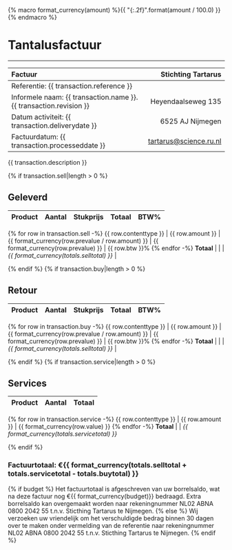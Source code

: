 {% macro format_currency(amount) %}{{ "{:.2f}".format(amount / 100.0) }}{% endmacro %}

# Tantalusfactuur

---------------------------------------

Factuur | Stichting Tartarus  
:------ | ----------------:
Referentie: {{ transaction.reference }} |
Informele naam: {{ transaction.name }}.{{ transaction.revision }} | Heyendaalseweg 135
Datum activiteit: {{ transaction.deliverydate }} | 6525 AJ Nijmegen
Factuurdatum: {{ transaction.processeddate }} | tartarus@science.ru.nl


{{ transaction.description }}

{% if transaction.sell|length > 0 %}
## Geleverd
Product | Aantal | Stukprijs | Totaal | BTW\%
:------------- | ---:| ---:| ---:|---:
{% for row in transaction.sell -%}
{{ row.contenttype }} | {{ row.amount }} | {{ format_currency(row.prevalue / row.amount) }} | {{ format_currency(row.prevalue) }} | {{ row.btw }}\%
{% endfor -%}
**Totaal** | | | *{{ format_currency(totals.selltotal) }}* |


{% endif %}
{% if transaction.buy|length > 0 %}
## Retour
Product | Aantal | Stukprijs | Totaal | BTW\%
:------------- | ---:| ---:| ---:|---:
{% for row in transaction.buy -%}
{{ row.contenttype }} | {{ row.amount }} | {{ format_currency(row.prevalue / row.amount) }} | {{ format_currency(row.prevalue) }} | {{ row.btw }}\%
{% endfor -%}
**Totaal** | | | *{{ format_currency(totals.selltotal) }}* |


{% endif %}
{% if transaction.service|length > 0 %}
## Services
Product | Aantal | Totaal
:------------- | ---:| ---:
{% for row in transaction.service -%}
{{ row.contenttype }} | {{ row.amount }} | {{ format_currency(row.value) }}
{% endfor -%}
**Totaal** | | *{{ format_currency(totals.servicetotal) }}*

{% endif %}
### Factuurtotaal: &euro;{{ format_currency(totals.selltotal + totals.servicetotal - totals.buytotal) }}
{% if budget %}
Het factuurtotaal is afgeschreven van uw borrelsaldo, wat na deze factuur nog &euro;{{ format_currency(budget)}} bedraagd. Extra borrelsaldo kan overgemaakt worden naar rekeningnummer NL02 ABNA 0800 2042 55 t.n.v. Sticthing Tartarus te Nijmegen.
{% else %}
Wij verzoeken uw vriendelijk om het verschuldigde bedrag binnen 30 dagen over te maken onder vermelding van de referentie naar rekeningnummer NL02 ABNA 0800 2042 55 t.n.v. Sticthing Tartarus te Nijmegen.
{% endif %}